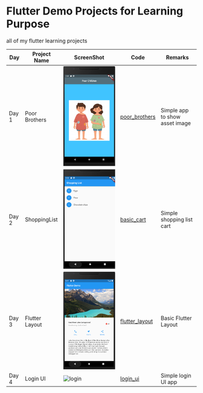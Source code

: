 # Flutter Demo Projects for Learning Purpose

all of my flutter learning projects

| Day   | Project Name   | ScreenShot                                  | Code                               | Remarks                        |
| ----- | -------------- | ------------------------------------------- | ---------------------------------- | ------------------------------ |
| Day 1 | Poor Brothers  | ![pb](./screenshots/poor_brothers.png)      | [poor_brothers](./poor_brothers)   | Simple app to show asset image |
| Day 2 | ShoppingList   | ![cart](./screenshots/basic_cart.png)       | [basic_cart](./basic_cart)         | Simple shopping list cart      |
| Day 3 | Flutter Layout | ![layout](./screenshots/flutter_layout.png) | [flutter_layout](./flutter_layout) | Basic Flutter Layout           |
| Day 4 | Login UI       | ![login](./screenshots/login_ui)            | [login_ui](./login_ui)             | Simple login UI app            |

